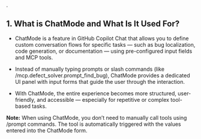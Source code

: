 . 

## 1. What is ChatMode and What Is It Used For?
- ChatMode is a feature in GitHub Copilot Chat that allows you to define custom conversation flows for specific tasks — such as bug localization, code generation, or documentation — using pre-configured input fields and MCP tools.

- Instead of manually typing prompts or slash commands (like /mcp.defect_solver.prompt_find_bug), ChatMode provides a dedicated UI panel with input forms that guide the user through the interaction.

- With ChatMode, the entire experience becomes more structured, user-friendly, and accessible — especially for repetitive or complex tool-based tasks.

**Note:** When using ChatMode, you don’t need to manually call tools using /prompt commands.
The tool is automatically triggered with the values entered into the ChatMode form.